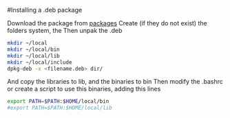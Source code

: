 #Installing a .deb package

<par>Download the package from [packages](https://packages.debian.org)</par>
<par>Create (if they do not exist) the folders system, the Then unpak the .deb</par>
```bash
mkdir ~/local
mkdir ~/local/bin
mkdir ~/local/lib
mkdir ~/local/include
dpkg-deb -x <filename.deb> dir/
```
<par>And copy the libraries to lib, and the binaries to bin</par>
<par>Then modify the .bashrc or create a script to use this binaries, adding this lines</par>

```bash
export PATH=$PATH:$HOME/local/bin
#export PATH=$PATH:$HOME/local/lib
```
